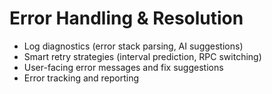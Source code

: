 # Error Handling & Resolution

- Log diagnostics (error stack parsing, AI suggestions)
- Smart retry strategies (interval prediction, RPC switching)
- User-facing error messages and fix suggestions
- Error tracking and reporting
